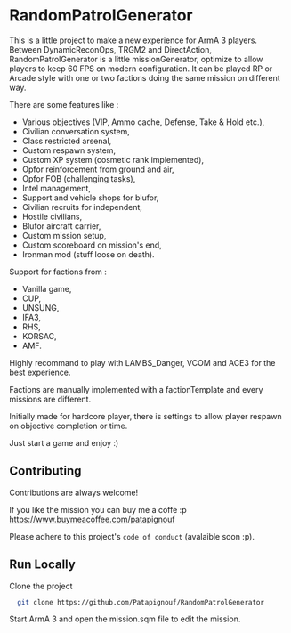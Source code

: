 # RandomPatrolGenerator

This is a little project  to make a new experience for ArmA 3 players.
Between DynamicReconOps, TRGM2 and DirectAction, RandomPatrolGenerator is a little missionGenerator, optimize to allow players to keep 60 FPS on modern configuration.
It can be played RP or Arcade style with one or two factions doing the same mission on different way.

There are some features like :
- Various objectives (VIP, Ammo cache, Defense, Take & Hold etc.),
- Civilian conversation system,
- Class restricted arsenal,
- Custom respawn system,
- Custom XP system (cosmetic rank implemented),
- Opfor reinforcement from ground and air,
- Opfor FOB (challenging tasks),
- Intel management,
- Support and vehicle shops for blufor,
- Civilian recruits for independent,
- Hostile civilians,
- Blufor aircraft carrier,
- Custom mission setup,
- Custom scoreboard on mission's end,
- Ironman mod (stuff loose on death).

Support for factions from :
- Vanilla game,
- CUP,
- UNSUNG,
- IFA3,
- RHS,
- KORSAC,
- AMF.

Highly recommand to play with LAMBS_Danger, VCOM and ACE3 for the best experience.

Factions are manually implemented with a factionTemplate and every missions are different.

Initially made for hardcore player, there is settings to allow player respawn on objective completion or time.

Just start a game and enjoy :)
## Contributing

Contributions are always welcome!

If you like the mission you can buy me a coffe :p 
https://www.buymeacoffee.com/patapignouf

Please adhere to this project's `code of conduct` (avalaible soon :p).


## Run Locally

Clone the project

```bash
  git clone https://github.com/Patapignouf/RandomPatrolGenerator
```

Start ArmA 3 and open the mission.sqm file to edit the mission.
